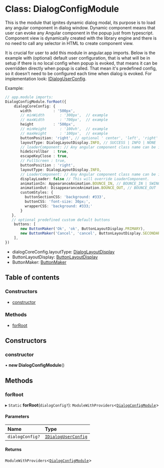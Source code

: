 # Class: DialogConfigModule

This is the module that ignites dynamic dialog modal, its purpose is to load any angular component in
dialog window. Dynamic component means that user can evoke any Angular component in the popup just from typescript. Component view
is dynamically created with the library engine and there is no need to call any selector in HTML to create component view.

It is crucial for user to add this module in angular.app imports.
Below is the example with (optional) default user configuration, that is what will be in setup if there is no
local config when popup is evoked, that means it can be overridden directly when popup is called.
That mean it's predefined config, so it doesn't need to be configured each time when dialog is evoked.
For implementation look: [IDialogUserConfig](#/documentation/interface-IDialogUserConfig).

Example:
```typescript
// app.module imports:
DialogConfigModule.forRoot({
    dialogCoreConfig: {
       width          : '500px',
       // minWidth       : '300px',  // example
       // maxWidth       : '700px',  // example
       height         : '500px',
       // minHeight      : '100vh',  // example
       // maxHeight      : '100px',  // example
       buttonPosition: 'right', // optional ' center', 'left', 'right'
       layoutType: DialogLayoutDisplay.INFO, // SUCCESS | INFO | NONE | DANGER | WARNING
       // loaderComponent: // Any angular component class name can be included as a loader.
       hideScrollbar  : true,
       escapeKeyClose : true,
       // FullScreen : true,
       buttonPosition : 'right',
       layoutType: DialogLayoutDisplay.INFO,
       // LoaderComponent: // Any Angular component class name can be included as a loader.
       displayLoader: false // This will override LoaderComponent.
       animationIn: AppearanceAnimation.BOUNCE_IN, // BOUNCE_IN | SWING | ZOOM_IN | ZOOM_IN_ROTATE | ELASTIC | JELLO | FADE_IN | SLIDE_IN_UP | SLIDE_IN_DOWN | SLIDE_IN_LEFT | SLIDE_IN_RIGHT | NONE
       animationOut: DisappearanceAnimation.BOUNCE_OUT, // BOUNCE_OUT | ZOOM_OUT | ZOOM_OUT_WIND | ZOOM_OUT_ROTATE | FLIP_OUT | SLIDE_OUT_UP | SLIDE_OUT_DOWN | SLIDE_OUT_LEFT | SLIDE_OUT_RIGHT | NONE
       customStyles: {
         buttonSectionCSS: 'background: #333',
         buttonCSS: 'font-size: 30px;',
         wrapperCSS: 'background: #333;'
       }
   },
   // optional predefined custom default buttons
    buttons: [
       new ButtonMaker('Ok', 'ok', ButtonLayoutDisplay.PRIMARY),
       new ButtonMaker('Cancel', 'cancel', ButtonLayoutDisplay.SECONDARY)
    ],
})
```
* dialogCoreConfig.layoutType: [DialogLayoutDisplay](#/documentation/enum-DialogLayoutDisplay)
* ButtonLayoutDisplay: [ButtonLayoutDisplay](#/documentation/enum-ButtonLayoutDisplay)
* ButtonMaker: [ButtonMaker](#/documentation/class-ButtonMaker)

## Table of contents

### Constructors

- [constructor](#/documentation/class-DialogConfigModule#constructor)

### Methods

- [forRoot](#/documentation/class-DialogConfigModule#forroot)

## Constructors

### constructor

• **new DialogConfigModule**()

## Methods

### forRoot

▸ `Static` **forRoot**(`dialogConfig?`): `ModuleWithProviders`<[`DialogConfigModule`](#/documentation/class-DialogConfigModule)\>

#### Parameters

| Name | Type |
| :------ | :------ |
| `dialogConfig?` | [`IDialogUserConfig`](#/documentation/interface-IDialogUserConfig) |

#### Returns

`ModuleWithProviders`<[`DialogConfigModule`](#/documentation/class-DialogConfigModule)\>
